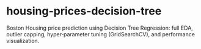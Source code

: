 # housing-prices-decision-tree
Boston Housing price prediction using Decision Tree Regression: full EDA, outlier capping, hyper‑parameter tuning (GridSearchCV), and performance visualization.
